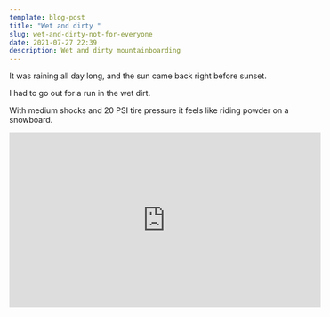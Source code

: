 ```yaml
---
template: blog-post
title: "Wet and dirty "
slug: wet-and-dirty-not-for-everyone
date: 2021-07-27 22:39
description: Wet and dirty mountainboarding
---
```



It was raining all day long, and the sun came back right before sunset.

I had to go out for a run in the wet dirt.

With medium shocks and 20 PSI tire pressure it feels like riding powder on a snowboard.



<iframe width="560" height="315" src="https://www.youtube.com/embed/aJVNlZhKFLQ" title="YouTube video player" frameborder="0" allow="accelerometer; autoplay; clipboard-write; encrypted-media; gyroscope; picture-in-picture" allowfullscreen></iframe>